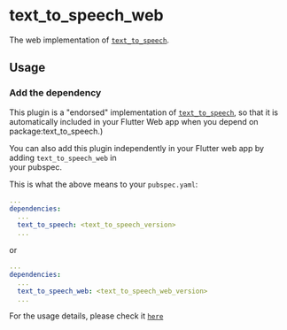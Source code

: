 # text_to_speech_web    
 The web implementation of [`text_to_speech`][1].    
    
## Usage    
 ### Add the dependency  
This plugin is a "endorsed" implementation of [`text_to_speech`][1], so that it is automatically included in your Flutter Web app when you depend on package:text_to_speech.)    

You can also add this plugin independently in your Flutter web app by adding `text_to_speech_web` in  
your pubspec.    
    
This is what the above means to your `pubspec.yaml`:    
    
```yaml    
...    
dependencies:    
  ...    
  text_to_speech: <text_to_speech_version>     
  ...    
```    
  
or  
  
```yaml    
...    
dependencies:    
  ...    
  text_to_speech_web: <text_to_speech_web_version>     
  ...    
```    

For the usage details, please check it [`here`][1]    
    
    
[1]: https://github.com/ixsans/text_to_speech